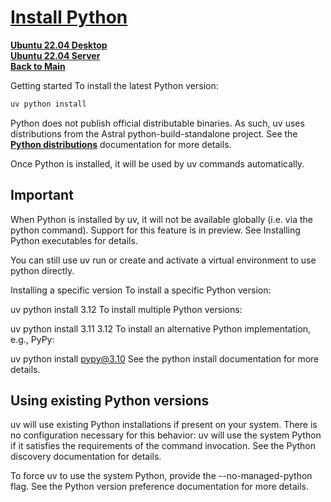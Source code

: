 # **[Install Python](https://docs.astral.sh/uv/guides/install-python/)**

**[Ubuntu 22.04 Desktop](../../../ubuntu22-04/desktop-install.md)**\
**[Ubuntu 22.04 Server](../../../ubuntu22-04/server-install.md)**\
**[Back to Main](../../../../README.md)**

Getting started
To install the latest Python version:

```bash
uv python install
```

Python does not publish official distributable binaries. As such, uv uses distributions from the Astral python-build-standalone project. See the **[Python distributions](https://docs.astral.sh/uv/concepts/python-versions/#managed-python-distributions)** documentation for more details.

Once Python is installed, it will be used by uv commands automatically.

## Important

When Python is installed by uv, it will not be available globally (i.e. via the python command). Support for this feature is in preview. See Installing Python executables for details.

You can still use uv run or create and activate a virtual environment to use python directly.

Installing a specific version
To install a specific Python version:

uv python install 3.12
To install multiple Python versions:

uv python install 3.11 3.12
To install an alternative Python implementation, e.g., PyPy:

uv python install pypy@3.10
See the python install documentation for more details.

## Using existing Python versions

uv will use existing Python installations if present on your system. There is no configuration necessary for this behavior: uv will use the system Python if it satisfies the requirements of the command invocation. See the Python discovery documentation for details.

To force uv to use the system Python, provide the --no-managed-python flag. See the Python version preference documentation for more details.
